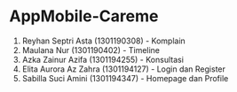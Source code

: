 # AppMobile-Careme
1. Reyhan Septri Asta (1301190308) - Komplain
2. Maulana Nur (1301190402) - Timeline
3. Azka Zainur Azifa (1301194255) - Konsultasi
4. Elita Aurora Az Zahra (1301194127) - Login dan Register
5. Sabilla Suci Amini (1301194347) - Homepage dan Profile

